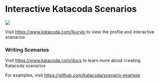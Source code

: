 # Interactive Katacoda Scenarios

[![](http://shields.katacoda.com/katacoda/lkurylo/count.svg)](https://www.katacoda.com/lkurylo "Get your profile on Katacoda.com")

Visit https://www.katacoda.com/lkurylo to view the profile and interactive scenarios

### Writing Scenarios
Visit https://www.katacoda.com/docs to learn more about creating Katacoda scenarios

For examples, visit https://github.com/katacoda/scenario-example

